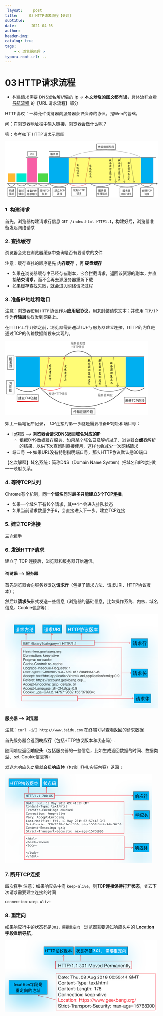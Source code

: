 ```yaml
---
 layout:     post
title:     03 HTTP请求流程【丢弃】
subtitle:  
date:       2021-04-08
author:     
header-img: 
catalog: true
tags:
    - < 浏览器原理 >
typora-root-url: ..
---
```


# 03 HTTP请求流程

- 构建请求需要 DNS域名解析后的 ip -> **本文涉及的图文都有误**，具体流程查看 [导航流程](./2021-04-08-04%20导航流程：从输入url到打开页面发生了什么.md) 的【URL 请求流程】部分



HTTP协议：一种允许浏览器向服务器获取资源的协议，是Web的基础。

问：在浏览器地址栏中输入链接，浏览器会做什么呢？

答：参考如下 HTTP请求示意图

<img src="/../img/assets_2019/image-20210408140802217.png" alt="image-20210408140802217" style="zoom:80%;" />

### 1. 构建请求
首先，浏览器构建请求行信息 `GET /index.html HTTP1.1`，构建好后，浏览器准备发起网络请求

### 2. 查找缓存
浏览器会先在浏览器缓存中查询是否有要请求的文件

注意：缓存查找的顺序是先 **内存缓存** ，再 **硬盘缓存**

- 如果在浏览器缓存中已经存有副本，它会拦截请求，返回该资源的副本，并直接**结束请求**，而不会再去源服务器重新下载
- 如果缓存查找失败，就会进入网络请求过程

### 3. 准备IP地址和端口
注意：浏览器使用 `HTTP` 协议作为**应用层协议**，用来封装请求文本；并使用 `TCP/IP`作为**传输层**协议发到网络上。

在HTTP工作开始之前，浏览器需要通过TCP与服务器建立连接，HTTP的内容是通过TCP的传输数据阶段来实现的。

<img src="/../img/assets_2019/image-20210408140825855.png" alt="image-20210408140825855" style="zoom:46%;" />

如上一篇笔记中记录，TCP连接的第一步就是需要准备IP地址和端口号：
-   ip获取 --> **浏览器会请求DNS返回域名对应的IP**
    -   根据DNS数据缓存服务，如果某个域名已经解析过了，浏览器会**缓存**解析的结果，以供下次查询时直接使用，这样也会减少一次网络请求
-   端口号 --> 如果URL没有特别指明端口号，那么HTTP协议默认是80端口

【名次解释】域名系统：简称DNS（Domain Name System）把域名和IP地址做一一映射关系。

### 4. 等待TCP队列
Chrome有个机制，**同一个域名同时最多只能建立6个TCP连接**。
-   如果一个域名下有10个请求，其中4个会进入排队状态
- 如果当前请求数量少于6，会直接进入下一步，建立TCP连接

### 5. 建立TCP连接
三次握手

### 6. 发送HTTP请求
建立了 TCP 连接后，浏览器和服务器开始通信。

#### 浏览器 --> 服务器
首先浏览器会向服务器发送**请求行**（包括了请求方法、请求URI、HTTP协议版本）；

然后以**请求头**形式发送一些信息（浏览器的基础信息，比如操作系统、内核、域名信息、Cookie信息等）；

<img src="/../img/assets_2019/image-20210408140841168.png" alt="image-20210408140841168" style="zoom:53%;" />

#### 服务器 --> 浏览器
注意：`curl -i/I https//www.baidu.com` 在终端可以查看返回的请求数据

首先服务器会返回**响应行**（包括HTTP协议版本和状态码）；

随同响应返回**响应头**（包括服务器的一些信息，比如生成返回数据的时间、数据类型、set-Cookie信息等）

发送完响应头之后就会把**响应体**（包含HTML实际内容）返回；

<img src="/../img/assets_2019/image-20210408140854371.png" alt="image-20210408140854371" style="zoom:50%;" />

### 7. 断开TCP连接
四次挥手
注意：如果响应头中有 `keep-alive`，则**TCP连接保持打开状态**，省去下次请求需要建立连接的时间

```javascript
Connection:Keep-Alive 
```

### 8. 重定向
如果响应行中的状态码是`301，需要重定向`，浏览器需要通过响应头中的 **Location字段重新导航**。

<img src="/../img/assets_2019/image-20210408140909931.png" alt="image-20210408140909931" style="zoom:50%;" />